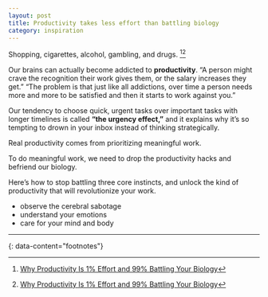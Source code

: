 ```yaml
---
layout: post
title: Productivity takes less effort than battling biology
category: inspiration
---
```


Shopping, cigarettes, alcohol, gambling, and drugs. [^1][^2]

Our brains can actually become addicted to __productivity__. “A person might crave the recognition their work gives them, or the salary increases they get.” “The problem is that just like all addictions, over time a person needs more and more to be satisfied and then it starts to work against you.”

Our tendency to choose quick, urgent tasks over important tasks with longer timelines is called __“the urgency effect,”__ and it explains why it’s so tempting to drown in your inbox instead of thinking strategically.

Real productivity comes from prioritizing meaningful work.

To do meaningful work, we need to drop the productivity hacks and befriend our biology.

Here’s how to stop battling three core instincts, and unlock the kind of productivity that will revolutionize your work.
- observe the cerebral sabotage
- understand your emotions
- care for your mind and body


---
{: data-content="footnotes"}

[^1]: [Why Productivity Is 1% Effort and 99% Battling Your Biology](https://medium.com/swlh/why-productivity-is-1-effort-and-99-battling-your-biology-6f094dd076b5)
[^2]: [Why Productivity Is 1% Effort and 99% Battling Your Biology](https://www.jotform.com/blog/why-productivity-is-1-effort-and-99-battling-your-biology/)
